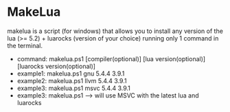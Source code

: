 # MakeLua
makelua is a script (for windows) that allows you to install any version of the lua (>= 5.2) + luarocks (version of your choice) running only 1 command in the terminal. 

 - command: makelua.ps1 [compiler(optional)] [lua version(optional)] [luarocks version(optional)]
 - example1: makelua.ps1 gnu 5.4.4 3.9.1
 - example2: makelua.ps1 llvm 5.4.4 3.9.1
 - example3: makelua.ps1 msvc 5.4.4 3.9.1
 - example3: makelua.ps1 --> will use MSVC with the latest lua and luarocks

